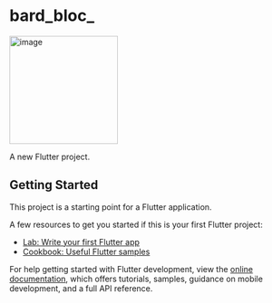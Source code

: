 # bard_bloc_
<img width="191" alt="image" src="https://github.com/gopikarp/counteApp_Bloc/assets/100861026/ccf99080-9aff-4169-96d9-3f9e84e2c400">

A new Flutter project.

## Getting Started

This project is a starting point for a Flutter application.

A few resources to get you started if this is your first Flutter project:

- [Lab: Write your first Flutter app](https://docs.flutter.dev/get-started/codelab)
- [Cookbook: Useful Flutter samples](https://docs.flutter.dev/cookbook)

For help getting started with Flutter development, view the
[online documentation](https://docs.flutter.dev/), which offers tutorials,
samples, guidance on mobile development, and a full API reference.

